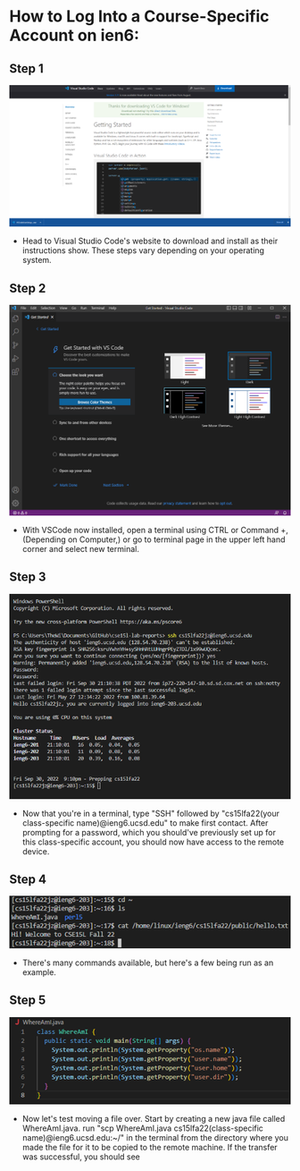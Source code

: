 # How to Log Into a Course-Specific Account on **ien6**:


## Step 1
![s1](step1.PNG)

- Head to Visual Studio Code's website to download and install as their instructions show. These steps vary depending on your operating system.

## Step 2
![s2](step2.PNG)

- With VSCode now installed, open a terminal using CTRL or Command +, (Depending on Computer,) or go to terminal page in the upper left hand corner and select new terminal.

## Step 3
![s3](step3.PNG)

* Now that you're in a terminal, type "SSH" followed by "cs15lfa22(your class-specific name)@ieng6.ucsd.edu" to make first contact. After prompting for a password, which you should've previously set up for this class-specific account, you should now have access to the remote device.

## Step 4
![s4](step4.PNG)

* There's many commands available, but here's a few being run as an example.

## Step 5
![s5p1](step51.PNG)

* Now let's test moving a file over. Start by creating a new java file called WhereAmI.java. run "scp WhereAmI.java cs15lfa22(class-specific name)@ieng6.ucsd.edu:~/" in the terminal from the directory where you made the file for it to be copied to the remote machine. If the transfer was successful, you should see 